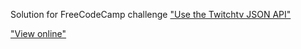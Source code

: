 Solution for FreeCodeCamp challenge ["Use the Twitchtv JSON API"](https://www.freecodecamp.org/challenges/use-the-twitchtv-json-api)

["View online"](https://thetwoface.github.io/fcc-twitch-viewer/)
